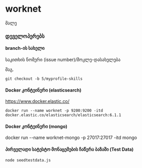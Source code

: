 # worknet
მალე


### დეველოპერებს
#### branch-ის სახელი
საკითხის ნომერი (issue number)/მოკლე-დასახელება

მაგ.
```
git checkout -b 5/myprofile-skills
```
#### Docker კონტეინერი (elasticsearch)
https://www.docker.elastic.co/

```
docker run --name worknet -p 9200:9200 -itd docker.elastic.co/elasticsearch/elasticsearch:6.1.1
```
#### Docker კონტეინერი (mongo)
docker run --name worknet-mongo -p 27017:27017 -itd mongo

#### პირველადი სატესტო მონაცემების ჩაწერა ბაზაში (Test Data)
```
node seedtestdata.js
```

